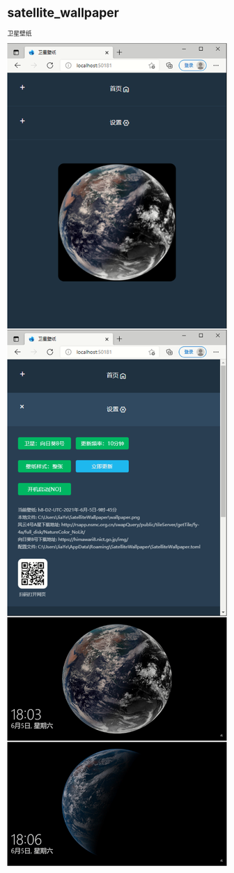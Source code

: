 # satellite_wallpaper
 卫星壁纸

<img src="https://github.com/planet0104/satellite_wallpaper/blob/master/release/fy4a.png" />

<img src="https://github.com/planet0104/satellite_wallpaper/blob/master/release/h8.png" />

<img src="https://github.com/planet0104/satellite_wallpaper/blob/master/release/fy4a.jpg" />

<img src="https://github.com/planet0104/satellite_wallpaper/blob/master/release/h8.jpg" />
